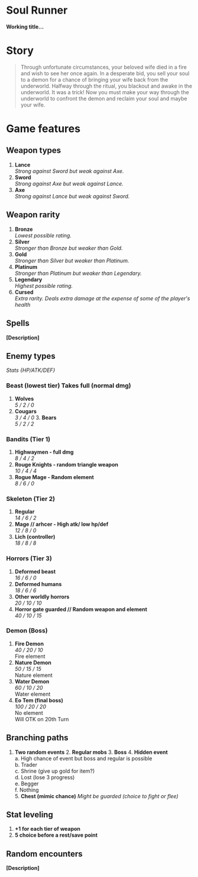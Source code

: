 # Soul Runner
**Working title...**

# Story
> Through unfortunate circumstances, your beloved wife died in a fire and wish to
> see her once again. In a desperate bid, you sell your soul to a demon for a
> chance of bringing your wife back from the underworld. Halfway through the
> ritual, you blackout and awake in the underworld. It was a trick! Now you must
> make your way through the underworld to confront the demon and reclaim your soul
> and maybe your wife.

# Game features

## Weapon types
  1. __Lance__  
    *Strong against Sword but weak against Axe.*
  2. __Sword__  
    *Strong against Axe but weak against Lance.*
  3. __Axe__  
    *Strong against Lance but weak against Sword.*

## Weapon rarity
  1. __Bronze__  
    *Lowest possible rating.*
  2. __Silver__  
    *Stronger than Bronze but weaker than Gold.*
  3. __Gold__  
    *Stronger than Silver but weaker than Platinum.*
  4. __Platinum__  
    *Stronger than Platinum but weaker than Legendary.*
  5. __Legendary__  
    *Highest possible rating.*
  6. __Cursed__  
    *Extra rarity. Deals extra damage at the expense of some of the player's health*

## Spells
  __[Description]__

## Enemy types
  *Stats {HP/ATK/DEF}*

### Beast (lowest tier) Takes full (normal dmg)  
  1. __Wolves__  
		*5 / 2 / 0*
  2. __Cougars__  
    *3 / 4 / 0*
 	3. __Bears__  
		*5 / 2 / 2*

### Bandits (Tier 1)  
  1. __Highwaymen - full dmg__  
		*8 / 4 / 2*
  2. __Rouge Knights - random triangle weapon__  
		*10 / 4 / 4*
  3. __Rogue Mage - Random element__  
		*8 / 6 / 0*

### Skeleton (Tier 2)  
  1. __Regular__  
		*14 / 6 / 2*
  2. __Mage // arhcer - High atk/ low hp/def__  
		*12 / 8 / 0*
  3. __Lich (controller)__  
		*18 / 8 / 8*

### Horrors (Tier 3)  
  1. __Deformed beast__  
		*16 / 6 / 0*
  2. __Deformed humans__  
		*18 / 6 / 6*
  3. __Other worldly horrors__  
		*20 / 10 / 10*
  4. __Horror gate guarded // Random weapon and element__  
		*40 / 10 / 15*

### Demon (Boss)
  1. __Fire Demon__  
    *40 / 20 / 10*  
    Fire element
  2. __Nature Demon__  
    *50 / 15 / 15*  
    Nature element
  3. __Water Demon__   
    *60 / 10 / 20*  
    Water element
  4. __Eo Tem (final boss)__  
    *100 / 20 / 20*  
    No element  
    Will OTK on 20th Turn

## Branching paths
  1. __Two random events__
	2. __Regular mobs__
	3. __Boss__
	4. __Hidden event__  
		a. High chance of event but boss and regular is possible  
		b. Trader  
		c. Shrine (give up gold for item?)  
		d. Lost (lose 3 progress)  
		e. Begger  
		f. Nothing  
	5. __Chest (mimic chance)__
		*Might be guarded (choice to fight or flee)*

## Stat leveling
  1. __+1 for each tier of weapon__
  2. __5 choice before a rest/save point__

## Random encounters
  __[Description]__
